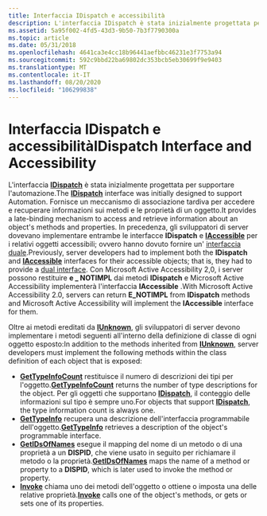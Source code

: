 ```yaml
---
title: Interfaccia IDispatch e accessibilità
description: L'interfaccia IDispatch è stata inizialmente progettata per supportare l'automazione.
ms.assetid: 5a95f002-4fd5-43d3-9b50-7b3f7790300a
ms.topic: article
ms.date: 05/31/2018
ms.openlocfilehash: 4641ca3e4cc18b96441aefbbc46231e3f7753a94
ms.sourcegitcommit: 592c9bbd22ba69802dc353bcb5eb30699f9e9403
ms.translationtype: MT
ms.contentlocale: it-IT
ms.lasthandoff: 08/20/2020
ms.locfileid: "106299838"
---
```

# <a name="idispatch-interface-and-accessibility"></a><span data-ttu-id="42b18-103">Interfaccia IDispatch e accessibilità</span><span class="sxs-lookup"><span data-stu-id="42b18-103">IDispatch Interface and Accessibility</span></span>

<span data-ttu-id="42b18-104">L'interfaccia [**IDispatch**](/previous-versions/windows/desktop/api/oaidl/nn-oaidl-idispatch) è stata inizialmente progettata per supportare l'automazione.</span><span class="sxs-lookup"><span data-stu-id="42b18-104">The [**IDispatch**](/previous-versions/windows/desktop/api/oaidl/nn-oaidl-idispatch) interface was initially designed to support Automation.</span></span> <span data-ttu-id="42b18-105">Fornisce un meccanismo di associazione tardiva per accedere e recuperare informazioni sui metodi e le proprietà di un oggetto.</span><span class="sxs-lookup"><span data-stu-id="42b18-105">It provides a late-binding mechanism to access and retrieve information about an object's methods and properties.</span></span> <span data-ttu-id="42b18-106">In precedenza, gli sviluppatori di server dovevano implementare entrambe le interfacce **IDispatch** e [**IAccessible**](/windows/desktop/api/oleacc/nn-oleacc-iaccessible) per i relativi oggetti accessibili; ovvero hanno dovuto fornire un' [interfaccia duale](dual-interfaces--iaccessible-and-idispatch.md).</span><span class="sxs-lookup"><span data-stu-id="42b18-106">Previously, server developers had to implement both the **IDispatch** and [**IAccessible**](/windows/desktop/api/oleacc/nn-oleacc-iaccessible) interfaces for their accessible objects; that is, they had to provide a [dual interface](dual-interfaces--iaccessible-and-idispatch.md).</span></span> <span data-ttu-id="42b18-107">Con Microsoft Active Accessibility 2,0, i server possono restituire **e \_ NOTIMPL** dai metodi **IDispatch** e Microsoft Active Accessibility implementerà l'interfaccia **IAccessible** .</span><span class="sxs-lookup"><span data-stu-id="42b18-107">With Microsoft Active Accessibility 2.0, servers can return **E\_NOTIMPL** from **IDispatch** methods and Microsoft Active Accessibility will implement the **IAccessible** interface for them.</span></span>

<span data-ttu-id="42b18-108">Oltre ai metodi ereditati da [**IUnknown**](/windows/desktop/api/unknwn/nn-unknwn-iunknown), gli sviluppatori di server devono implementare i metodi seguenti all'interno della definizione di classe di ogni oggetto esposto:</span><span class="sxs-lookup"><span data-stu-id="42b18-108">In addition to the methods inherited from [**IUnknown**](/windows/desktop/api/unknwn/nn-unknwn-iunknown), server developers must implement the following methods within the class definition of each object that is exposed:</span></span>

-   <span data-ttu-id="42b18-109">[**GetTypeInfoCount**](/previous-versions/windows/desktop/api/oaidl/nf-oaidl-idispatch-gettypeinfocount) restituisce il numero di descrizioni dei tipi per l'oggetto.</span><span class="sxs-lookup"><span data-stu-id="42b18-109">[**GetTypeInfoCount**](/previous-versions/windows/desktop/api/oaidl/nf-oaidl-idispatch-gettypeinfocount) returns the number of type descriptions for the object.</span></span> <span data-ttu-id="42b18-110">Per gli oggetti che supportano [**IDispatch**](/previous-versions/windows/desktop/api/oaidl/nn-oaidl-idispatch), il conteggio delle informazioni sul tipo è sempre uno.</span><span class="sxs-lookup"><span data-stu-id="42b18-110">For objects that support [**IDispatch**](/previous-versions/windows/desktop/api/oaidl/nn-oaidl-idispatch), the type information count is always one.</span></span>
-   <span data-ttu-id="42b18-111">[**GetTypeInfo**](/previous-versions/windows/desktop/api/oaidl/nf-oaidl-idispatch-gettypeinfo) recupera una descrizione dell'interfaccia programmabile dell'oggetto.</span><span class="sxs-lookup"><span data-stu-id="42b18-111">[**GetTypeInfo**](/previous-versions/windows/desktop/api/oaidl/nf-oaidl-idispatch-gettypeinfo) retrieves a description of the object's programmable interface.</span></span>
-   <span data-ttu-id="42b18-112">[**GetIDsOfNames**](/previous-versions/windows/desktop/api/oaidl/nf-oaidl-idispatch-getidsofnames) esegue il mapping del nome di un metodo o di una proprietà a un **DISPID**, che viene usato in seguito per richiamare il metodo o la proprietà.</span><span class="sxs-lookup"><span data-stu-id="42b18-112">[**GetIDsOfNames**](/previous-versions/windows/desktop/api/oaidl/nf-oaidl-idispatch-getidsofnames) maps the name of a method or property to a **DISPID**, which is later used to invoke the method or property.</span></span>
-   <span data-ttu-id="42b18-113">[**Invoke**](/previous-versions/windows/desktop/api/oaidl/nf-oaidl-idispatch-invoke) chiama uno dei metodi dell'oggetto o ottiene o imposta una delle relative proprietà.</span><span class="sxs-lookup"><span data-stu-id="42b18-113">[**Invoke**](/previous-versions/windows/desktop/api/oaidl/nf-oaidl-idispatch-invoke) calls one of the object's methods, or gets or sets one of its properties.</span></span>

 

 